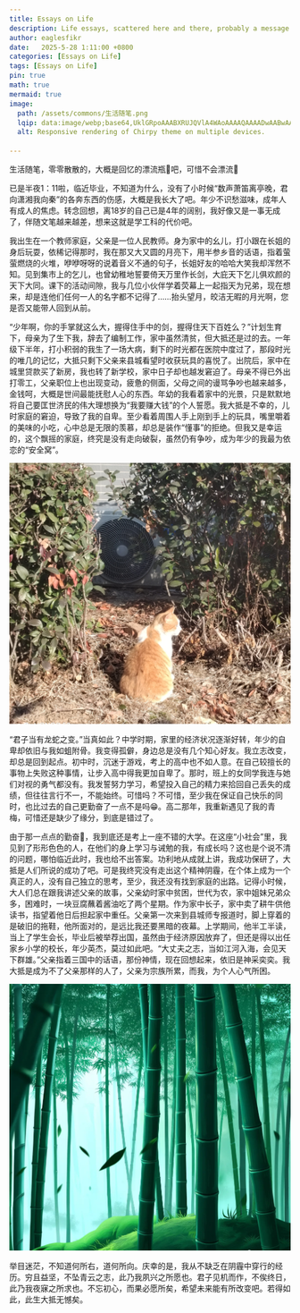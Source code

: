 ```yaml
---
title: Essays on Life
description: Life essays, scattered here and there, probably a message in a bottle of memories🧴, but unfortunately, it won't drift away🙁.
author: eaglesfikr
date:   2025-5-28 1:11:00 +0800
categories: [Essays on Life]
tags: [Essays on Life]
pin: true
math: true
mermaid: true
image:
  path: /assets/commons/生活随笔.png
  lqip: data:image/webp;base64,UklGRpoAAABXRUJQVlA4WAoAAAAQAAAADwAABwAAQUxQSDIAAAARL0AmbZurmr57yyIiqE8oiG0bejIYEQTgqiDA9vqnsUSI6H+oAERp2HZ65qP/VIAWAFZQOCBCAAAA8AEAnQEqEAAIAAVAfCWkAALp8sF8rgRgAP7o9FDvMCkMde9PK7euH5M1m6VWoDXf2FkP3BqV0ZYbO6NA/VFIAAAA
  alt: Responsive rendering of Chirpy theme on multiple devices.

---
```


生活随笔，零零散散的，大概是回忆的漂流瓶🧴吧，可惜不会漂流🙁

已是半夜1：11啦，临近毕业，不知道为什么，没有了小时候“数声萧笛离亭晚，君向潇湘我向秦”的各奔东西的伤感，大概是我长大了吧。年少不识愁滋味，成年人有成人的焦虑。转念回想，离18岁的自己已是4年的阔别，我好像又是一事无成了，伴随文笔越来越差，想来这就是学工科的代价吧。

我出生在一个教师家庭，父亲是一位人民教师。身为家中的幺儿，打小跟在长姐的身后玩耍，依稀记得那时，我在那又大又圆的月亮下，用半参乡音的话语，指着萤萤燃烧的火堆，咿咿呀呀的说着音义不通的句子，长姐好友的哈哈大笑我却浑然不知。见到集市上的乞儿，也曾幼稚地誓要倚天万里作长剑，大庇天下乞儿俱欢颜的天下大同。课下的活动间隙，我与几位小伙伴学着荧幕上一起指天为兄弟，现在想来，却是连他们任何一人的名字都不记得了……抬头望月，皎洁无暇的月光啊，您是否又能带人回到从前。

“少年啊，你的手掌就这么大，握得住手中的剑，握得住天下百姓么？”计划生育下，母亲为了生下我，辞去了编制工作，家中虽然清贫，但大抵还是过的去。一年级下半年，打小积弱的我生了一场大病，剩下的时光都在医院中度过了，那段时光的唯几的记忆，大抵只剩下父亲来县城看望时收获玩具的喜悦了。出院后，家中在城里贷款买了新房，我也转了新学校，家中日子却也越发窘迫了。母亲不得已外出打零工，父亲职位上也出现变动，疲惫的侧面，父母之间的谩骂争吵也越来越多，金钱呵，大概是世间最能抚慰人心的东西。年幼的我看着家中的光景，只是默默地将自己要匡世济民的伟大理想换为“我要赚大钱”的个人誓愿。我大抵是不幸的，儿时家庭的窘迫，导致了我的自卑。至少看着周围人手上刚到手上的玩具，嘴里嚼着的美味的小吃，心中总是无限的羡慕，却总是装作“懂事”的拒绝。但我又是幸运的，这个飘摇的家庭，终究是没有走向破裂，虽然仍有争吵，成为年少的我最为依恋的“安全窝”。

![IMG_20250113_092604](https://raw.githubusercontent.com/Eaglesfikr/Eaglesfikr.github.io/main/_posts/img/IMG_20250113_092604-1748423764058.jpg)

“君子当有龙蛇之变。”当真如此？中学时期，家里的经济状况逐渐好转，年少的自卑却依旧与我如蛆附骨。我变得孤僻，身边总是没有几个知心好友。我立志改变，却总是回到起点。初中时，沉迷于游戏，考上的高中也不如人意。在自己较擅长的事物上失败这种事情，让步入高中得我更加自卑了。那时，班上的女同学我连与她们对视的勇气都没有。我发誓努力学习，希望投入自己的精力来拾回自己丢失的成绩，但往往言行不一，不能始终。可惜吗？不可惜，至少我在保证自己快乐的同时，也比过去的自己更勤奋了一点不是吗😁。高二那年，我重新遇见了我的青梅，可惜还是缺少了缘分，到底是错过了。

由于那一点点的勤奋🧐，我到底还是考上一座不错的大学。在这座“小社会”里，我见到了形形色色的人，在他们的身上学习与诫勉的我，有成长吗？这也是个说不清的问题，哪怕临近此时，我也给不出答案。功利地从成就上讲，我成功保研了，大抵是人们所说的成功了吧。可是我终究没有走出这个精神阴霾，在个体上成为一个真正的人，没有自己独立的思考，至少，我还没有找到家庭的出路。记得小时候，大人们总在跟我讲述父亲的故事，父亲幼时家中贫困，世代为农，家中姐妹兄弟众多，困难时，一块豆腐蘸着酱油吃了两个星期。作为家中长子，家中卖了耕牛供他读书，指望着他日后担起家中重任。父亲第一次来到县城师专报道时，脚上穿着的是破旧的拖鞋，他所面对的，是远比我还要黑暗的夜幕。上学期间，他半工半读，当上了学生会长，毕业后被举荐出国，虽然由于经济原因放弃了，但还是得以出任家乡小学的校长，年少英杰，莫过如此吧。“大丈夫之志，当如江河入海，会见天下群雄。”父亲指着三国中的话语，那份神情，现在回想起来，依旧是神采奕奕。我大抵是成为不了父亲那样的人了，父亲为宗族所累，而我，为个人心气所困。

![竹林](https://raw.githubusercontent.com/Eaglesfikr/Eaglesfikr.github.io/main/_posts/img/竹林.png)

举目迷茫，不知道何所右，道何所向。庆幸的是，我从不缺乏在阴霾中穿行的经历。穷且益坚，不坠青云之志，此乃我夙兴之所愿也。君子见机而作，不俟终日，此乃我夜寐之所求也。不忘初心，而果必愿所矣，希望未来能有所改变吧。若得如此，此生大抵无憾矣。

